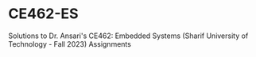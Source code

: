 # CE462-ES
Solutions to Dr. Ansari's CE462: Embedded Systems (Sharif University of Technology - Fall 2023) Assignments
